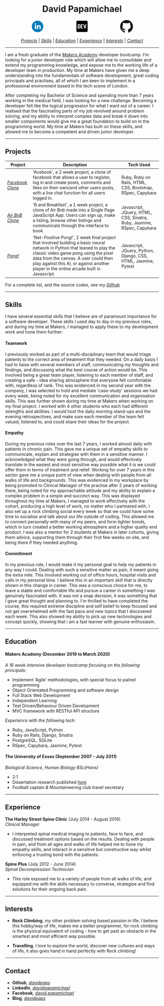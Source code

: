 
<h1 align="center">David Papamichael</h1>

<p align="center">

<a href="https://www.linkedin.com/in/david-papamichael-b391641a2/">
<img src="./images/linkedin_circle_color-512.png" alt="linkedin" hspace="50" height="42" width="42"></a>

<a href="https://dev.to/davidpaps">
<img src="./images/84_Dev-512.png" alt="linkedin" hspace="50" height="42" width="42"></a>

<a href="https://github.com/davidpaps">
<img src="./images/GitHub-Mark-120px-plus.png" hspace="50" height="42" width="42"></a></p>

<div align= "center" >

[*Projects*](#projects) | [*Skills*](#skills) | [*Education*](#education) | [*Experience*](#experience) | [*Interests*](#interests) | [*Contact*](#contact)

</div>

---

I am a fresh graduate of the [*Makers Academy*](https://makers.tech/) developer bootcamp. I’m looking for a junior developer role which will allow me to consolidate and extend my programming knowledge, and expose me to the working life of a developer team in production. My time at Makers have given me a deep understanding into the fundamentals of software development, great coding principals and practises, all of which I am keen to implement in a professional environment based in the tech scene of London.

After completing my Bachelor of Science and spending more than 7 years working in the medical field, I was looking for a new challenge. Becoming a developer felt like the logical progression for what I want out of a career. I realised that the fascinating parts of my job revolved around problem solving, and my ability to interpret complex data and break it down into smaller components would give me a great foundation to build on in the programming world. My time at Makers has built on these skills, and allowed me to become a competent and driven junior developer. 
 
---

## Projects


| __Project__  | __Description__ | __Tech Used__ |
|---|---|---|
| [*Facebook Clone*](https://acebook-u-jakd.herokuapp.com/) | 'Acebook', a 2 week project, a clone of facebook that allows a user to register, log in and create posts, comments and likes on their own/and other users posts, with a live chat function for all users logged in.| Ruby, Ruby on Rails, HTML, CSS, Bootstrap, RSpec, Capybara   |
| [*Air BnB Clone*](https://github.com/shadz22/MakersBnB)  | 'B and Breakfast', a 1 week project, a clone of Air Bnb made into a Single Page JavaScript App. Users can sign up, make a listing, browse other listings and communicate through the interface to book. | Javascript, JQuery, HTML, CSS, Sinatra, Ruby, Jasmine, RSpec, Capybara   |
| [*Pong!*](http://net-positive.herokuapp.com/) | 'Net-Positive Pong!', 2 week final project that involved building a basic neural network in Python that leaned to play the classic video game pong using the pixel data from the canvas. A user could then play against this AI, or against another player in the online arcade built in Javascript.| Javascript, JQuery, Python, Django, CSS, HTML, Jasmine, Pytest|


For a complete list, and the source codes, see my [*Github*](https://github.com/davidpaps)

---

## Skills
I have several essential skills that I believe are of paramount importance for a software developer. These skills I used day to day in my previous roles, and during my time at Makers, I managed to apply these to my development work and hone them further:


#### Teamwork

I previously worked as part of a multi-disciplinary team that would triage patients to the correct area of treatment that they needed. On a daily basis I had to liaise with several members of staff, communicating my thoughts and findings, and discussing what the best course of action would be. This involved being a great team player, listening to each member of staff, and creating a safe - idea sharing atmosphere that everyone felt comfortable with, regardless of rank. This was evidenced in my second year with the company, I was selected to hold and mediate 'case-study' sessions we had every week, being noted for my excellent communication and organisation skills. This was further shown during my time at Makers when working on my final project. I worked with 4 other students who each had different strengths and abilities. I would host the daily morning stand-ups and the evening retrospectives, and make sure each member of the team felt valued, listened to, and could share their ideas for the project.

#### Empathy

During my previous roles over the last 7 years, I worked almost daily with patients in chronic pain. This gave me a unique set of empathy skills to communicate, explain and strategise with them in a sensitive manner. I acknowledged what they were going through, and would effectively translate in the easiest and most sensitive way possible what it is we could offer them in terms of treatment and relief. Working for over 7 years in this sector gave me a unique point of view when dealing with people from all walks of life and backgrounds. This was evidenced in my workplace by being promoted to Clinical Manager of the practise after 2 years of working there, being noted for my approachable attitude and my ability to explain a complex problem in a simple and succinct way. This was displayed throughout my time at Makers, I managed to work effectively with the cohort, producing a high level of work, no matter who I partnered with. I also set up a rock climbing social every week so that we could have some time to socialise and talk about our life outside of coding. This allowed me to connect personally with many of my peers, and form tighter bonds, which in turn created a better working atmosphere and a higher quality end product. I was also a mentor for 2 students at Makers in later cohorts, giving them advice, supporting them through their first few weeks on site, and being there if they needed anything.

#### Commitment

In my previous role, I would make it my personal goal to help my patients in any way I could. Dealing with such a sensitive matter as pain, it meant going the extra mile. This involved working out of office hours, hospital visits and calls in my personal time. I believe this in an important skill that is directly shown in this change in career. This was a conscious choice for me, to leave a stable and comfortable life and pursue a career in something I was genuinely fascinated with. It was not a snap decision, it was something that I gave great thought and planning to. I'm thrilled to have completed the course, this required extreme discipline and self belief to keep focused and not get overwhelmed with the fast pace and new topics that I discovered each week. This also showed my ability to pick up new technologies and concept quickly, showing that i am a fast learner with genuine enthusiasm.

---

## Education

#### Makers Academy (December 2019 to March 2020)
*A 16 week intensive developer bootcamp focusing on the following principals:*
- Implement ‘Agile’ methodologies, with special focus to paired programming
- Object Orientated Programming and software design
- Full Stack Web Development
- Independent Learning
- Test Driven/Behaviour Driven Development
- MVC framework with RESTful API structure

*Experience with the following tech:*
- Ruby, JavaScript, Python
- Ruby on Rails, Django, Sinatra
- PostgreSQL, SQLite
- RSpec, Capybara, Jasmine, Pytest


#### The University of Essex (September 2007 - July 2011)
*Biological Science, Human Biology BSc(Hons)*
- 2:1
- Dissertation research published [*here*](https://www.ncbi.nlm.nih.gov/pubmed/22889688)
- Football captain & Mountaineering club travel secretary  

---

## Experience

**The Harley Street Spine Clinic** (July 2014 - August 2019)   
*Clinical Manager*  
- I interpreted spinal medical imaging to patients, face to face, and discussed treatment options based on the results. Dealing with people in pain, and from all ages and walks of life helped me to hone my empathy skills, and interact in a sensitive but constructive way whilst enforcing a trusting bond with the patients.

**Spine Plus** (July 2012 - June 2014)    
*Spinal Decompression Technician*  
- This role exposed me to a variety of people from all walks of life, and equipped me with the skills necessary to converse, strategise and find solutions for their ongoing back pain.

---

## Interests

- __Rock Climbing__, my other problem solving based passion in life. I believe this hobby/way of life, makes me a better programmer, for rock climbing is the physical equivalent of coding - how to get past an obstacle in the smartest and most efficient way possible.

- __Travelling__, I love to explore the world, discover new cultures and ways of life, it also goes hand in hand perfectly with Rock climbing!

---

## Contact
- __Github__, [*davidpaps*](https://github.com/davidpaps)
- __LinkedIn__, [*davidpapamichael*](https://www.linkedin.com/in/david-papamichael-b391641a2/)
- __Facebook__, [*david.papamichael*](https://www.facebook.com/david.papamichael)
- __Blog__, [*davidpaps*](https://dev.to/davidpaps)